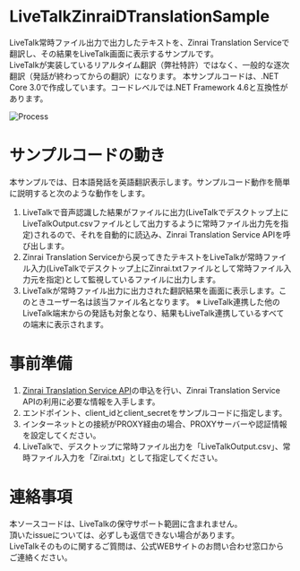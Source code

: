 # LiveTalkZinraiDTranslationSample
LiveTalk常時ファイル出力で出力したテキストを、Zinrai Translation Serviceで翻訳し、その結果をLiveTalk画面に表示するサンプルです。  
LiveTalkが実装しているリアルタイム翻訳（弊社特許）ではなく、一般的な逐次翻訳（発話が終わってからの翻訳）になります。
本サンプルコードは、.NET Core 3.0で作成しています。コードレベルでは.NET Framework 4.6と互換性があります。

![Process](https://github.com/FujitsuSSL-LiveTalk/LiveTalkZinraiDTranslationSample/blob/images/README.png)

# サンプルコードの動き
本サンプルでは、日本語発話を英語翻訳表示します。サンプルコード動作を簡単に説明すると次のような動作をします。  
1. LiveTalkで音声認識した結果がファイルに出力(LiveTalkでデスクトップ上にLiveTalkOutput.csvファイルとして出力するように常時ファイル出力先を指定)されるので、それを自動的に読込み、Zinrai Translation Service APIを呼び出します。
2. Zinrai Translation Serviceから戻ってきたテキストをLiveTalkが常時ファイル入力(LiveTalkでデスクトップ上にZinrai.txtファイルとして常時ファイル入力元を指定)として監視しているファイルに出力します。
3. LiveTalkが常時ファイル出力に出力された翻訳結果を画面に表示します。このときユーザー名は該当ファイル名となります。
※ LiveTalk連携した他のLiveTalk端末からの発話も対象となり、結果もLiveTalk連携しているすべての端末に表示されます。


# 事前準備
1. [Zinrai Translation Service API](https://www.fujitsu.com/jp/solutions/business-technology/ai/ai-zinrai/translation/)の申込を行い、Zinrai Translation Service APIの利用に必要な情報を入手します。
2. エンドポイント、client_idとclient_secretをサンプルコードに指定します。
3. インターネットとの接続がPROXY経由の場合、PROXYサーバーや認証情報を設定してください。
4. LiveTalkで、デスクトップに常時ファイル出力を「LiveTalkOutput.csv」、常時ファイル入力を「Zirai.txt」として指定してください。


# 連絡事項
本ソースコードは、LiveTalkの保守サポート範囲に含まれません。  
頂いたissueについては、必ずしも返信できない場合があります。  
LiveTalkそのものに関するご質問は、公式WEBサイトのお問い合わせ窓口からご連絡ください。
